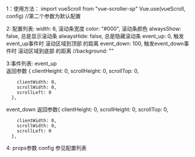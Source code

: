 1：使用方法：
  import vueScroll from "vue-scroller-sp"
  Vue.use(vueScroll, config)  //第二个参数为默认配置

2: 配置列表:
        width: 6,   滚动条宽度
        color: "#000",  滚动条颜色
        alwaysShow: false,  总是显示滚动条
        alwaysHide: false,  总是隐藏滚动条
        event_up: 0,         触发event_up事件时 滚动区域到顶部 的距离
        event_down: 100,    触发event_down事件时 滚动区域到底部 的距离
        //background: ""

3:事件列表:
  event_up  
    返回参数 {
        clientHeight: 0,
        scrollHeight: 0,
        scrollTop: 0,

        clientWidth: 0,
        scrollWidth: 0,
        scrollLeft: 0
      },
  event_down
     返回参数{
        clientHeight: 0,
        scrollHeight: 0,
        scrollTop: 0,

        clientWidth: 0,
        scrollWidth: 0,
        scrollLeft: 0
      },

4: props参数
  config  参见配置列表